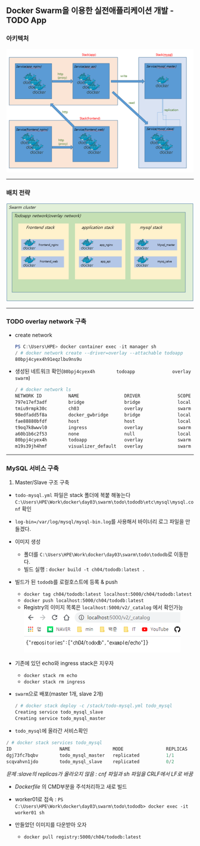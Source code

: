 ## Docker Swarm을 이용한 실전애플리케이션 개발 - TODO App

### 아키텍처

![image-20200103153958578](images/image-20200103153958578.png)

------



### 배치 전략

![image-20200103155157535](images/image-20200103155157535.png)



------



### TODO overlay network 구축

- create network

  ```powershell
  PS C:\Users\HPE> docker container exec -it manager sh
  / # docker network create --driver=overlay --attachable todoapp
  80bpj4cyex4h91eqzlbu9ns9u
  ```

- 생성된 네트워크 확인(`80bpj4cyex4h        todoapp              overlay             swarm`)

  ```powershell
  / # docker network ls
  NETWORK ID          NAME                 DRIVER              SCOPE
  797e17ef3adf        bridge               bridge              local
  tmiu9rmpk30c        ch03                 overlay             swarm
  98edfadd5f8a        docker_gwbridge      bridge              local
  fae88880bfdf        host                 host                local
  t9oq7k8wwvl0        ingress              overlay             swarm
  a60b1b6c2f53        none                 null                local
  80bpj4cyex4h        todoapp              overlay             swarm
  m19s39jh4hmf        visualizer_default   overlay             swarm
  ```

  

------



### MySQL 서비스 구축

1. Master/Slave 구조 구축

- `todo-mysql.yml` 파일은 stack 폴더에 복붙 해놓는다`C:\Users\HPE\Work\docker\day03\swarm\todo\tododb\etc\mysql\mysql.conf` 확인  

- `log-bin=/var/log/mysql/mysql-bin.log`를 사용해서 바이너리 로그 파일을 만들겠다.

- 이미지 생성

  - 폴더를 `C:\Users\HPE\Work\docker\day03\swarm\todo\tododb`로 이동한다.
  - 빌드 실행 : `docker build -t ch04/tododb:latest .`

  

- 빌드가 된 `tododb`를 로컬호스트에 등록 & push

  - `docker tag ch04/tododb:latest localhost:5000/ch04/tododb:latest`
  - `docker push localhost:5000/ch04/tododb:latest`
  - Registry의 이미지 목록은 `localhost:5000/v2/_catalog` 에서 확인가능
   ![image-20200103165144134](images/image-20200103165144134.png)

- 기존에 있던 echo와 ingress stack은 지우자

  - `docker stack rm echo`
  - `docker stack rm ingress`

- `swarm`으로 배포(master 1개, slave 2개) 

  ```powershell
  / # docker stack deploy -c /stack/todo-mysql.yml todo_mysql
  Creating service todo_mysql_slave
  Creating service todo_mysql_master
  ```

- `todo_mysql`에 올라간 서비스확인

```powershell
/ # docker stack services todo_mysql
ID                  NAME                MODE                REPLICAS            IMAGE                              PORTS
dgj73fc7bqbv        todo_mysql_master   replicated          1/1                 registry:5000/ch04/tododb:latest
scqvahvn1jdo        todo_mysql_slave    replicated          0/2                 registry:5000/ch04/tododb:latest
```

*문제 :slave의 replicas가 올라오지 않음 : cnf 파일과 sh 파일을 CRLF에서 LF로 바꿈*

- *Dockerfile* 의 CMD부분을 주석처리하고 새로 빌드







   

- worker01로 접속 : `PS C:\Users\HPE\Work\docker\day03\swarm\todo\tododb> docker exec -it worker01 sh`
- 만들었던 이미지를 다운받아 오자
  - `docker pull registry:5000/ch04/tododb:latest`